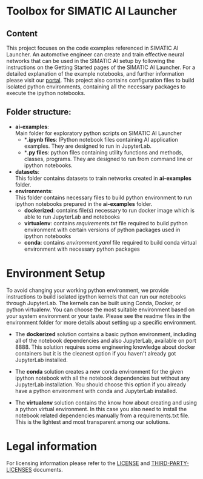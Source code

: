 <!--- Copyright 2020 Siemens AG -->
<!--- SPDX-License-Identifier: MIT -->
# Toolbox for SIMATIC AI Launcher

## Content  

This project focuses on the code examples referenced in SIMATIC AI Launcher. An automotive engineer can create and train effective neural networks that can be used in the SIMATIC AI setup by following the instructions on the Getting Started pages of the SIMATIC AI Launcher. For a detailed explanation of the example notebooks, and further information please visit our [portal](https://support.industry.siemens.com/cs/ww/en/view/109780569). This project also contains configuration files to build isolated python environments, containing all the necessary packages to execute the ipython notebooks.

## Folder structure:  
- **ai-examples**:  
Main folder for exploratory python scripts on SIMATIC AI Launcher
  - ***.ipynb files**: IPython notebook files containing AI application examples. They are designed to run in JupyterLab.
  - ***.py files**: python files containing utility functions and methods, classes, programs. They are designed to run from command line or ipython notebooks.
- **datasets**:  
This folder contains datasets to train networks created in **ai-examples** folder.
- **environments**:  
This folder contains necessary files to build python environment to run ipython notebooks prepared in the **ai-examples** folder.
  - **dockerized**: contains file(s) necessary to run docker image which is able to run JupyterLab and notebooks
  - **virtualenv**: contains *requirements.txt* file required to build python environment with certain versions of python packages used in ipython notebooks
  - **conda**: contains *environment.yaml* file required to build conda virtual environment with necessary python packages

# Environment Setup

To avoid changing your working python environment, we provide instructions to build isolated ipython kernels that can run our notebooks through JupyterLab. The kernels can be built using Conda, Docker, or python virtualenv. You can choose the most suitable environment based on your system environment or your taste. Please see the readme files in the environment folder for more details about setting up a specific environment.

- The **dockerized** solution contains a basic python environment, including all of the notebook dependencies and also JupyterLab, available on port 8888. This solution requires some engineering knowledge about docker containers but it is the cleanest option if you haven't already got JupyterLab installed.

- The **conda** solution creates a new conda environment for the given ipython notebook with all the notebook dependencies but without any JupyterLab installation. You should choose this option if you already have a python environment with conda and JupyterLab installed.

- The **virtualenv** solution contains the know how about creating and using a python virtual environment. In this case you also need to install the notebook related dependencies manually from a requirements.txt file. This is the lightest and most transparent among our solutions.

# Legal information
For licensing information please refer to the [LICENSE](https://code.siemens.com/felix.mannewitz/ai-toolbox/-/blob/master/LICENSE.md) and [THIRD-PARTY-LICENSES](https://code.siemens.com/felix.mannewitz/ai-toolbox/-/blob/master/THIRD-PARTY-NOTICES) documents.

<!-- test change -->
